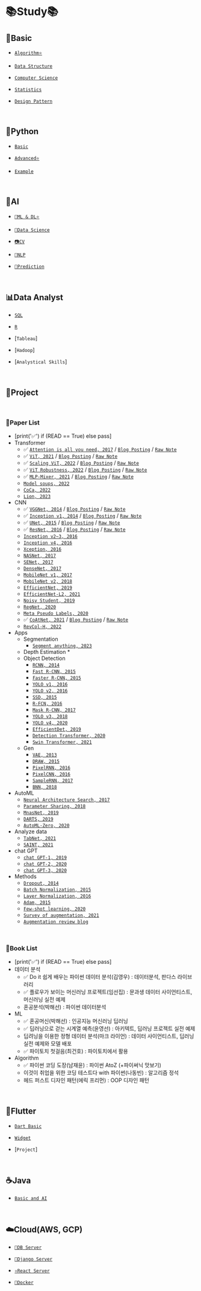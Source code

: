 # 📚Study📚

## 💪Basic
  - [`Algorithm⭐️`](https://github.com/HiMyNameIsDavidKim/Study/tree/main/0Basic/Algorithm)

  - [`Data Structure`](https://github.com/HiMyNameIsDavidKim/Study/tree/main/0Basic/Data%20Structure)

  - [`Computer Science`](https://github.com/HiMyNameIsDavidKim/Study/tree/main/0Basic/Computer%20Science)

  - [`Statistics`](https://github.com/HiMyNameIsDavidKim/Study/tree/main/0Basic/Statistics)
  
  - [`Design Pattern`](https://github.com/HiMyNameIsDavidKim/Study/tree/main/0Basic/Design%20Pattern)
<br>

## 🐍Python
  - [`Basic`](https://github.com/HiMyNameIsDavidKim/Study/tree/main/1Python/0%EB%82%98%EB%8F%84%EC%BD%94%EB%94%A9)

  - [`Advanced⭐️`](https://github.com/HiMyNameIsDavidKim/Study/tree/main/1Python/1AIaaS(NaverCloud))

  - [`Example`](https://github.com/HiMyNameIsDavidKim/Study/tree/main/1Python/Example)
<br>

## 🪬AI
  - [`🤖ML & DL⭐️`](https://github.com/HiMyNameIsDavidKim/Study/tree/main/4ML/ML&DL)

  - [`🧪Data Science`](https://github.com/HiMyNameIsDavidKim/Study/tree/main/4ML/Data%20Science)

  - [`📷CV`](https://github.com/HiMyNameIsDavidKim/Study/tree/main/4ML/Vision)
  
  - [`💬NLP`](https://github.com/HiMyNameIsDavidKim/Study/tree/main/4ML/NLP)

  - [`🔮Prediction`](https://github.com/HiMyNameIsDavidKim/Study/tree/main/4ML/Prediction)
<br>

## 📊Data Analyst
  - [`SQL`](https://github.com/HiMyNameIsDavidKim/Study/tree/main/3Data%20Analyst/SQL)

  - [`R`](https://github.com/HiMyNameIsDavidKim/Study/tree/main/3Data%20Analyst/R)

  - [`Tableau`]
  
  - [`Hadoop`]

  - [`Analystical Skills`]
<br>

## 💼Project
<br>

### 📓Paper List
* [print('✅') if (READ == True) else pass]
* Transformer
  * ✅ [`Attention is all you need, 2017`](https://arxiv.org/pdf/1706.03762.pdf) / [`Blog Posting`](https://davidlds.tistory.com/5/) / [`Raw Note`](https://github.com/HiMyNameIsDavidKim/Paper_List/blob/main/Transformer/Transformer.md)
  * ✅ [`ViT, 2021`](https://arxiv.org/pdf/2010.11929.pdf) / [`Blog Posting`](https://davidlds.tistory.com/13/) / [`Raw Note`](https://github.com/HiMyNameIsDavidKim/Paper_List/blob/main/Transformer/ViT.md)
  * ✅ [`Scaling ViT, 2022`](https://arxiv.org/pdf/2106.04560v2.pdf) / [`Blog Posting`](https://davidlds.tistory.com/16) / [`Raw Note`](https://github.com/HiMyNameIsDavidKim/Paper_List/blob/main/Transformer/Scaling_ViT.md)
  * ✅ [`ViT Robustness, 2022`](https://proceedings.neurips.cc/paper_files/paper/2022/file/67662aa16456e0df65ab001136f92fd0-Paper-Conference.pdf) / [`Blog Posting`](https://davidlds.tistory.com/18) / [`Raw Note`](https://github.com/HiMyNameIsDavidKim/Paper_List/blob/main/Methods/ViT_Robustness.md)
  * ✅ [`MLP-Mixer, 2021`](https://arxiv.org/pdf/2105.01601.pdf) / [`Blog Posting`](https://davidlds.tistory.com/26) / [`Raw Note`](https://github.com/HiMyNameIsDavidKim/Paper_List/blob/main/Transformer/MLP-Mixer.md)
  * [`Model soups, 2022`](https://arxiv.org/pdf/2203.05482v3.pdf)
  * [`CoCa, 2022`](https://arxiv.org/pdf/2205.01917v2.pdf)
  * [`Lion, 2023`](https://arxiv.org/pdf/2302.06675v2.pdf)
* CNN
  * ✅ [`VGGNet, 2014`](https://arxiv.org/pdf/1409.1556.pdf) / [`Blog Posting`](https://davidlds.tistory.com/6/) / [`Raw Note`](https://github.com/HiMyNameIsDavidKim/Paper_List/blob/main/CNN/VGGNet.md)
  * ✅ [`Inception v1, 2014`](https://arxiv.org/pdf/1409.4842v1.pdf) / [`Blog Posting`](https://davidlds.tistory.com/7/) / [`Raw Note`](https://github.com/HiMyNameIsDavidKim/Paper_List/blob/main/CNN/Inception_v1.md)
  * ✅ [`UNet, 2015`](https://arxiv.org/pdf/1505.04597.pdf) / [`Blog Posting`](https://davidlds.tistory.com/9/) / [`Raw Note`](https://github.com/HiMyNameIsDavidKim/Paper_List/blob/main/CNN/UNet.md)
  * ✅ [`ResNet, 2016`](https://arxiv.org/pdf/1512.03385v1.pdf) / [`Blog Posting`](https://davidlds.tistory.com/4/) / [`Raw Note`](https://github.com/HiMyNameIsDavidKim/Paper_List/blob/main/CNN/ResNet.md)
  * [`Inception v2~3, 2016`](https://arxiv.org/pdf/1512.00567v3.pdf)
  * [`Inception v4, 2016`](arxiv.org/pdf/1602.07261v2.pdf)
  * [`Xception, 2016`](https://arxiv.org/pdf/1610.02357.pdf)
  * [`NASNet, 2017`](https://arxiv.org/pdf/1707.07012.pdf)
  * [`SENet, 2017`](https://arxiv.org/pdf/1709.01507.pdf)
  * [`DenseNet, 2017`](https://arxiv.org/pdf/1608.06993v5.pdf)
  * [`MobileNet v1, 2017`](https://arxiv.org/pdf/1704.04861.pdf)
  * [`MobileNet v2, 2018`](https://arxiv.org/pdf/1801.04381.pdf)
  * [`EfficientNet, 2019`](https://arxiv.org/pdf/1905.11946v5.pdf)
  * [`EfficientNet-L2, 2021`](https://arxiv.org/pdf/2104.00298.pdf)
  * [`Noisy Student, 2019`](https://arxiv.org/pdf/1911.04252.pdf)
  * [`RegNet, 2020`](https://arxiv.org/pdf/2003.13678.pdf)
  * [`Meta Pseudo Labels, 2020`](https://arxiv.org/pdf/2003.10580.pdf)
  * ✅ [`CoAtNet, 2021`](https://arxiv.org/pdf/2106.04803.pdf) / [`Blog Posting`](https://davidlds.tistory.com/23) / [`Raw Note`](https://github.com/HiMyNameIsDavidKim/Paper_List/blob/main/CNN/CoAtNet.md)
  * [`RevCol-H, 2022`](https://arxiv.org/pdf/2212.11696v3.pdf)
* Apps
  * Segmentation
    * [`Segment anything, 2023`](https://arxiv.org/pdf/2304.02643.pdf)
  * Depth Estimation
    * 
  * Object Detection
    * [`RCNN, 2014`](https://www.cv-foundation.org/openaccess/content_cvpr_2014/papers/Girshick_Rich_Feature_Hierarchies_2014_CVPR_paper.pdf)
    * [`Fast R-CNN, 2015`](https://www.semanticscholar.org/paper/Fast-R-CNN-Girshick/7ffdbc358b63378f07311e883dddacc9faeeaf4b?p2df)
    * [`Faster R-CNN, 2015`](https://arxiv.org/pdf/1506.01497.pdf)
    * [`YOLO v1, 2016`](https://arxiv.org/pdf/1506.02640.pdf)
    * [`YOLO v2, 2016`](https://arxiv.org/pdf/1612.08242.pdf)
    * [`SSD, 2015`](https://arxiv.org/pdf/1512.02325.pdf)
    * [`R-FCN, 2016`](https://arxiv.org/abs/1605.06409)
    * [`Mask R-CNN, 2017`](https://arxiv.org/abs/1703.06870)
    * [`YOLO v3, 2018`](https://arxiv.org/pdf/1804.02767.pdf)
    * [`YOLO v4, 2020`](https://arxiv.org/pdf/2004.10934.pdf)
    * [`EfficientDet, 2019`](https://arxiv.org/pdf/1911.09070.pdf)
    * [`Detection Transformer, 2020`](https://arxiv.org/pdf/2005.12872.pdf)
    * [`Swin Transformer, 2021`](https://arxiv.org/pdf/2103.14030.pdf)
  * Gen
    * [`VAE, 2013`](https://arxiv.org/pdf/1312.6114.pdf)
    * [`DRAW, 2015`](http://proceedings.mlr.press/v37/gregor15.pdf)
    * [`PixelRNN, 2016`](https://arxiv.org/pdf/1601.06759.pdf)
    * [`PixelCNN, 2016`](https://arxiv.org/pdf/1606.05328.pdf)
    * [`SampleRNN, 2017`](https://arxiv.org/pdf/1612.07837.pdf)
    * [`BNN, 2018`](https://arxiv.org/pdf/1801.07710.pdf)
* AutoML
  * [`Neural Architecture Search, 2017`](https://arxiv.org/pdf/1611.01578.pdf)
  * [`Parameter Sharing, 2018`](https://arxiv.org/pdf/1802.03268.pdf)
  * [`MnasNet, 2019`](https://arxiv.org/pdf/1807.11626.pdf)
  * [`DARTS, 2019`](https://arxiv.org/pdf/1806.09055.pdf)
  * [`AutoML-Zero, 2020`](https://arxiv.org/pdf/2003.03384.pdf)
* Analyze data
  * [`TabNet, 2021`](https://arxiv.org/pdf/1908.07442.pdf)
  * [`SAINT, 2021`](https://arxiv.org/pdf/2106.01342.pdf)
* chat GPT
  * [`chat GPT-1, 2019`](https://d4mucfpksywv.cloudfront.net/better-language-models/language-models.pdf)
  * [`chat GPT-2, 2020`](https://cdn.openai.com/research-covers/language-unsupervised/language_understanding_paper.pdf)
  * [`chat GPT-3, 2020`](https://arxiv.org/pdf/2005.14165.pdf)
* Methods
  * [`Dropout, 2014`](https://www.cs.toronto.edu/~hinton/absps/JMLRdropout.pdf)
  * [`Batch Normalization, 2015`](https://arxiv.org/pdf/1502.03167.pdf)
  * [`Layer Normalization, 2016`](https://arxiv.org/pdf/1607.06450.pdf?utm_source=sciontist.com&utm_medium=refer&utm_campaign=promote)
  * [`Adam, 2015`](https://arxiv.org/pdf/1412.6980.pdf)
  * [`Few-shot learning, 2020`](https://arxiv.org/pdf/2005.14165.pdf)
  * [`Survey of augmentation, 2021`](https://arxiv.org/pdf/2106.07085.pdf)
  * [`Augmentation review blog`](https://hoya012.github.io/blog/Image-Data-Augmentation-Overview/)
<br>

### 📘Book List
* [print('✅') if (READ == True) else pass]
* 데이터 분석
  * ✅ Do it 쉽게 배우는 파이썬 데이터 분석(김영우) : 데이터분석, 판다스 라이브러리
  * ✅ 플로우가 보이는 머신러닝 프로젝트(임선집) : 문과생 데이터 사이언티스트, 머신러닝 실전 예제
  * 혼공분석(박해선) : 파이썬 데이터분석
* ML
  * ✅ 혼공머신(박해선) : 인공지능 머신러닝 딥러닝
  * ✅ 딥러닝으로 걷는 시계열 예측(윤영선) : 아키텍트, 딥러닝 프로젝트 실전 예제
  * 딥려닝을 이용한 정형 데이터 분석(마크 라이언) : 데이터 사이언티스트, 딥러닝 실전 예제와 모델 배포
  * ✅ 파이토치 첫걸음(최건호) : 파이토치에서 활용
* Algorithm
  * ✅ 파이썬 코딩 도장(남재윤) : 파이썬 AtoZ (+파이써닉 맛보기)
  * 이것이 취업을 위한 코딩 테스트다 with 파이썬(나동빈) : 알고리즘 정석
  * 헤드 퍼스트 디자인 패턴(에릭 프리먼) : OOP 디자인 패턴
<br>

## 🦋Flutter
  - [`Dart Basic`](https://github.com/HiMyNameIsDavidKim/Study/tree/main/5Flutter/DartBasic)

  - [`Widget`](https://github.com/HiMyNameIsDavidKim/Study/tree/main/5Flutter/Widget)

  - [`Project`]
<br>

## ☕️Java
  - [`Basic and AI`](https://github.com/HiMyNameIsDavidKim/Study/tree/main/2Java)
<br>

## ☁️Cloud(AWS, GCP)
  - [`🥫DB Server`](https://github.com/HiMyNameIsDavidKim/Study/tree/main/5Cloud/DB%20Server)

  - [`🌵Django Server`](https://github.com/HiMyNameIsDavidKim/Study/tree/main/5Cloud/Django(REST))

  - [`⚛️React Server`](https://github.com/HiMyNameIsDavidKim/Study/tree/main/5Cloud/React)

  - [`🐳Docker`](https://github.com/HiMyNameIsDavidKim/Study/tree/main/5Cloud/Docker)
<br>